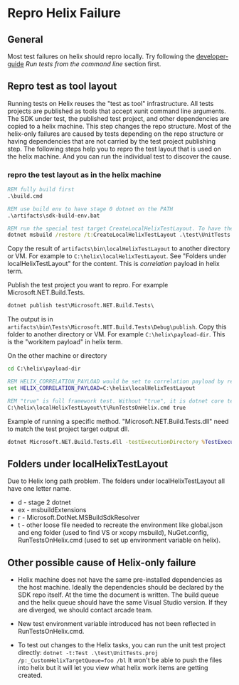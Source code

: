 # Repro Helix Failure

## General

Most test failures on helix should repro locally. Try following the [developer-guide](developer-guide.md) _Run tests from the command line_ section first.

## Repro test as tool layout

Running tests on Helix reuses the "test as tool" infrastructure. All tests projects are published  as tools that accept xunit command line arguments. The SDK under test, the published test project, and other dependencies are copied to a helix machine. This step changes the repo structure. Most of the helix-only failures are caused by tests depending on the repo structure or having dependencies that are not carried by the test project publishing step. The following steps help you to repro the test layout that is used on the helix machine. And you can run the individual test to discover the cause.

### repro the test layout as in the helix machine

```cmd
REM fully build first
.\build.cmd

REM use build env to have stage 0 dotnet on the PATH
.\artifacts\sdk-build-env.bat

REM run the special test target CreateLocalHelixTestLayout. To have the test layout created on disk.
dotnet msbuild /restore /t:CreateLocalHelixTestLayout .\test\UnitTests.proj /p:creator=dotnetsdkdev  /p:_CustomHelixTargetQueue=Windows.Server.Amd64.VS2019.Pre.Open /bl
```

Copy the result of `artifacts\bin\localHelixTestLayout` to another directory or VM. For example to `C:\helix\localHelixTestLayout`. See "Folders under localHelixTestLayout" for the content. This is _correlation_ payload in helix term.

Publish the test project you want to repro. For example Microsoft.NET.Build.Tests.

```cmd
dotnet publish test\Microsoft.NET.Build.Tests\
```

The output is in `artifacts\bin\Tests\Microsoft.NET.Build.Tests\Debug\publish`. Copy this folder to another directory or VM. For example `C:\helix\payload-dir`. This is the "workitem payload" in helix term.

On the other machine or directory

```cmd
cd C:\helix\payload-dir

REM HELIX_CORRELATION_PAYLOAD would be set to correlation payload by real helix machine
set HELIX_CORRELATION_PAYLOAD=C:\helix\localHelixTestLayout

REM "true" is full framework test. Without "true", it is dotnet core tests. RunTestsOnHelix.cmd is the same script will setup the helix environnement.
C:\helix\localHelixTestLayout\t\RunTestsOnHelix.cmd true
```

Example of running a specific method. "Microsoft.NET.Build.Tests.dll" need to match the test project target output dll.

```cmd
dotnet Microsoft.NET.Build.Tests.dll -testExecutionDirectory %TestExecutionDirectory% -msbuildAdditionalSdkResolverFolder %HELIX_CORRELATION_PAYLOAD%\r -html testResults.html -method "Microsoft.NET.Build.Tests.GivenThatWeWantToBuildADesktopExeWithFSharp.It_builds_a_simple_net50_app"
```

## Folders under localHelixTestLayout

Due to Helix long path problem. The folders under localHelixTestLayout all have one letter name.

- d - stage 2 dotnet
- ex - msbuildExtensions
- r - Microsoft.DotNet.MSBuildSdkResolver
- t - other loose file needed to recreate the environment like global.json and eng folder (used to find VS or xcopy msbuild), NuGet.config, RunTestsOnHelix.cmd (used to set up environment variable on helix).

## Other possible cause of Helix-only failure

- Helix machine does not have the same pre-installed dependencies as the host machine. Ideally the dependencies should be declared by the SDK repo itself. At the time the document is written. The build queue and the helix queue should have the same Visual Studio version. If they are diverged, we should contact arcade team.

- New test environment variable introduced has not been reflected in RunTestsOnHelix.cmd.

- To test out changes to the Helix tasks, you can run the unit test project directly: `dotnet -t:Test .\test\UnitTests.proj /p:_CustomHelixTargetQueue=foo /bl` It won't be able to push the files into helix but it will let you view what helix work items are getting created.
